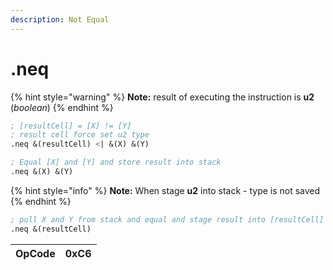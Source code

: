 ```yaml
---
description: Not Equal
---
```


# .neq

{% hint style="warning" %}
**Note:** result of executing the instruction is **u2** \(_boolean_\)
{% endhint %}

```scheme
; [resultCell] = [X] != [Y]
; result cell force set u2 type
.neq &(resultCell) <| &(X) &(Y)
```

```scheme
; Equal [X] and [Y] and store result into stack
.neq &(X) &(Y)
```

{% hint style="info" %}
**Note:** When stage **u2** into stack - type is not saved
{% endhint %}

```scheme
; pull X and Y from stack and equal and stage result into [resultCell] 
.neq &(resultCell)
```

| OpCode | 0xC6 |
| :--- | :--- |


